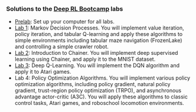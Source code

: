 ### Solutions to the [Deep RL Bootcamp](https://sites.google.com/view/deep-rl-bootcamp) labs

* [Prelab](prelab): Set up your computer for all labs.
* [Lab 1](lab1): Markov Decision Processes. You will implement value iteration, policy iteration, and tabular Q-learning and apply these algorithms to simple environments including tabular maze navigation (FrozenLake) and controlling a simple crawler robot.
* [Lab 2](lab2): Introduction to Chainer. You will implement deep supervised learning using Chainer, and apply it to the MNIST dataset.
* [Lab 3](lab3): Deep Q-Learning. You will implement the DQN algorithm and apply it to Atari games.
* Lab 4: Policy Optimization Algorithms. You will implement various policy optimization algorithms, including policy gradient, natural policy gradient, trust-region policy optimization (TRPO), and asynchronous advantage actor-critic (A3C). You will apply these algorithms to classic control tasks, Atari games, and roboschool locomotion environments.